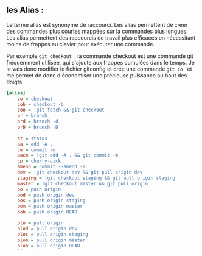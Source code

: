## les Alias : 
Le terme alias est synonyme de raccourci. Les alias permettent de créer des commandes plus courtes mappées sur la commandes plus longues. Les alias permettent des raccourcis de travail plus efficaces en nécessitant moins de frappes au clavier pour exécuter une commande. 

Par exemple ```git checkout ```, la commande checkout est une commande git fréquemment utilisée, qui s'ajoute aux frappes cumulées dans le temps. Je le vais donc modifier le fichier gitconfig et crée une commande ```git co ``` et me permet de donc d'économiser une précieuse puissance au bout des doigts. 

```ini
[alias]
	co = checkout
	cob = checkout -b
	coo = !git fetch && git checkout
	br = branch
	brd = branch -d
	brD = branch -D
	
	st = status
	aa = add -A .
	cm = commit -m
	aacm = !git add -A . && git commit -m
	cp = cherry-pick
	amend = commit --amend -m
	dev = !git checkout dev && git pull origin dev
	staging = !git checkout staging && git pull origin staging
	master = !git checkout master && git pull origin 
	po = push origin
	pod = push origin dev
	pos = push origin staging
	pom = push origin master
	poh = push origin HEAD

	plo = pull origin
	plod = pull origin dev
	plos = pull origin staging
	plom = pull origin master
	ploh = pull origin HEAD
	```
